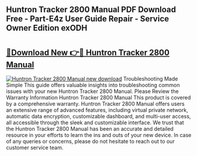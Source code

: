## Huntron Tracker 2800 Manual PDF Download Free - Part-E4z User Guide Repair - Service Owner Edition exODH

# <h2><a href="http://bc20332.oget.top/?id=Huntron+Tracker+2800+Manual">🔗Download New 👉🔴 Huntron Tracker 2800 Manual</a></h2>

[![Huntron Tracker 2800 Manual new download](https://i.imgur.com/5g1atiW.png)](http://bc20332.oget.top/?id=Huntron+Tracker+2800+Manual)
Troubleshooting Made Simple This guide offers valuable insights into troubleshooting common issues with your new Huntron Tracker 2800 Manual. Please Review the Warranty Information Huntron Tracker 2800 Manual This product is covered by a comprehensive warranty. Huntron Tracker 2800 Manual offers users an extensive range of advanced features, including virtual private network, automatic data encryption, customizable dashboard, and multi-user access, all accessible through the sleek and customizable interface. We trust that the Huntron Tracker 2800 Manual has been an accurate and detailed resource in your efforts to learn the ins and outs of your new device. In case of any queries or concerns, please do not hesitate to reach out to our customer service team.

